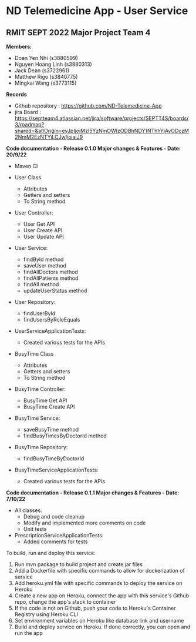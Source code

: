 <h1>ND Telemedicine App - User Service</h1>
<h2>RMIT SEPT 2022 Major Project Team 4</h2>

**Members:** 
- Doan Yen Nhi (s3880599)   
- Nguyen Hoang Linh (s3880313)
- Jack Dean (s3722961)
- Matthew Rigo (s3840775)
- Mingkai Wang (s3773115)

**Records**
- Github repository : https://github.com/ND-Telemedicine-App
- jira Board : https://septteam4.atlassian.net/jira/software/projects/SEPTT4S/boards/3/roadmap?shared=&atlOrigin=eyJpIjoiMzI5YzNmOWIzODBhNDY1NThhYjAyODczM2NmM2EzNTYiLCJwIjoiaiJ9

**Code documentation - Release 0.1.0 Major changes & Features - Date: 20/9/22**
- Maven CI
- User Class
  + Attributes
  + Getters and setters
  + To String method
- User Controller:
  + User Get API 
  + User Create API 
  + User Update API 
- User Service:
  + findById method
  + saveUser method
  + findAllDoctors method
  + findAllPatients method
  + findAll method
  + updateUserStatus method
- User Repository:
  + findUserById
  + findUsersByRoleEquals
- UserServiceApplicationTests:
  + Created various tests for the APIs
  
- BusyTime Class
  + Attributes
  + Getters and setters
  + To String method
- BusyTime Controller:
  + BusyTime Get API 
  + BusyTime Create API 
- BusyTime Service:
  + saveBusyTime method
  + findBusyTimesByDoctorId method
- BusyTime Repository:
  + findBusyTimeByDoctorId
- BusyTimeServiceApplicationTests:
  + Created various tests for the APIs

**Code documentation - Release 0.1.1 Major changes & Features - Date: 7/10/22**
- All classes:
  + Debug and code cleanup
  + Modify and implemented more comments on code
  + Unit tests
- PrescriptionServiceApplicationTests:
  + Added comments for tests

To build, run and deploy this service:

1. Run mvn package to build project and create jar files
2. Add a Dockerfile with specific commands to allow for dockerization of service
3. Add heroku.yml file with specific commands to deploy the service on Heroku
4. Create a new app on Heroku, connect the app with this service's Github repo, change the app's stack to container
5. If the code is not on Github, push your code to Heroku's Container Registry using Heroku CLI
6. Set environment variables on Heroku like database link and username
7. Build and deploy service on Heroku. If done correctly, you can open and run the app

